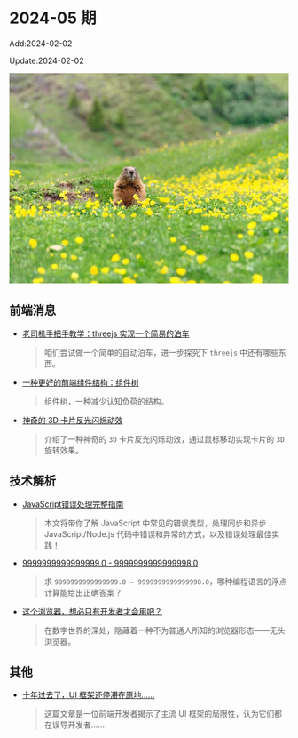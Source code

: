<!--
 * @Description: weekly-05
 * @Author: zoeblow
 * @Email: zoeblow@gmail.com
 * @Date: 2024-01-01 17:20:35
 * @LastEditors: wangfuyuan
 * @LastEditTime: 2024-02-02 10:10:19
 * @FilePath: \nuofe-weekly1\2024\weekly-05.md
 -->

# 2024-05 期

Add:2024-02-02

Update:2024-02-02

![202405](../images/2024/202405.jpg)

## 前端消息

- [老司机手把手教学：threejs 实现一个简易的泊车](https://juejin.cn/post/7328753414724435968)

  > 咱们尝试做一个简单的自动泊车，进一步探究下 `threejs` 中还有哪些东西。

- [一种更好的前端组件结构：组件树](https://mp.weixin.qq.com/s/4xKvPmD7IgWCFsMu0tFwkA)

  > 组件树，一种减少认知负荷的结构。

- [神奇的 3D 卡片反光闪烁动效](https://mp.weixin.qq.com/s/APStdiwcitBfAJtV451PEQ)

  > 介绍了一种神奇的 `3D` 卡片反光闪烁动效，通过鼠标移动实现卡片的 `3D` 旋转效果。

## 技术解析

- [JavaScript错误处理完整指南](https://mp.weixin.qq.com/s/fMfo7Iw7xphfU-yXYEhDdQ)

  > 本文将带你了解 JavaScript 中常见的错误类型，处理同步和异步 JavaScript/Node.js 代码中错误和异常的方式，以及错误处理最佳实践！

- [9999999999999999.0 - 9999999999999998.0](https://mp.weixin.qq.com/s/u5xuqe6XzwZqEIpL0lnLTg)

  > 求 `9999999999999999.0 – 9999999999999998.0`，哪种编程语言的浮点计算能给出正确答案？

- [这个浏览器，想必只有开发者才会用吧？](https://mp.weixin.qq.com/s/F8fpiEv2y3Y1SVIdw-m3YQ)

  > 在数字世界的深处，隐藏着一种不为普通人所知的浏览器形态——无头浏览器。

## 其他

- [十年过去了，UI 框架还停滞在原地……](https://mp.weixin.qq.com/s/S1kd_U3aA4U5tcM80F7RZw)

  > 这篇文章是一位前端开发者揭示了主流 UI 框架的局限性，认为它们都在误导开发者……
